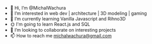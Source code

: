 - 👋 Hi, I’m @MichalWachura
- 👀 I’m interested in web dev | architecture | 3D modeling | gaming
- 🌱 I’m currently learning Vanilla Javascript and Rihno3D
- 🌞 I'm going to  learn React.js and SQL
- 💞️ I’m looking to collaborate on interesting projects
- 📫 How to reach me michalwachura@gmail.com

<!---
MichalWachura/MichalWachura is a ✨ special ✨ repository because its `README.md` (this file) appears on your GitHub profile.
You can click the Preview link to take a look at your changes.
--->
